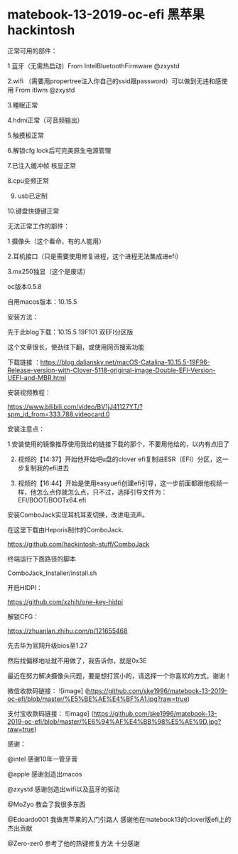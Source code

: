 # matebook-13-2019-oc-efi 黑苹果 hackintosh

正常可用的部件：

1.蓝牙（无需热启动）From IntelBluetoothFirmware @zxystd

2.wifi （需要用propertree注入你自己的ssid跟password）可以做到无违和感使用 From itlwm @zxystd

3.睡眠正常

4.hdmi正常（可音频输出）

5.触摸板正常

6.解锁cfg lock后可完美原生电源管理

7.已注入缓冲帧 核显正常

8.cpu变频正常

9. usb已定制

10.键盘快捷键正常


无法正常工作的部件：

1.摄像头（这个看命，有的人能用）

2.耳机接口（只是需要使用修复进程，这个进程无法集成进efi）

3.mx250独显（这个是废话）


oc版本0.5.8

自用macos版本：10.15.5

安装方法：

先于此blog下载：10.15.5 19F101 双EFI分区版

这个文章很长，使劲往下翻，或使用网页搜索功能

下载链接
：https://blog.daliansky.net/macOS-Catalina-10.15.5-19F96-Release-version-with-Clover-5118-original-image-Double-EFI-Version-UEFI-and-MBR.html

安装视频教程：

https://www.bilibili.com/video/BV1jJ41127YT/?spm_id_from=333.788.videocard.0

安装注意点：

1.安装使用的镜像推荐使用我给的链接下载的那个，不要用他给的，以内有点旧了

2. 视频的【14:37】开始他开始吧u盘的clover efi复制进ESR（EFI）分区，这一步复制我的efi进去

3. 视频的【16:44】开始是使用easyuefi创建efi引导，这一步前面都跟他视频一样，他怎么点你就怎么点，只不过，选择引导文件为：EFI/BOOT/BOOTx64.efi


安装ComboJack实现耳机耳麦切换，改进电流声。

在这里下载由Heporis制作的ComboJack.

https://github.com/hackintosh-stuff/ComboJack


终端运行下面路径的脚本

ComboJack_Installer/install.sh



开启HIDPI：

https://github.com/xzhih/one-key-hidpi


解锁CFG：

https://zhuanlan.zhihu.com/p/121655468

先去华为官网升级bios至1.27

然后找偏移地址就不用做了，我告诉你，就是0x3E




最近在努力解决摄像头问题，要是想打赏小的，请选择一个你喜欢的方式，谢谢！


微信收款码链接：
![image]
(https://github.com/ske1996/matebook-13-2019-oc-efi/blob/master/%E5%BE%AE%E4%BF%A1.jpg?raw=true)

支付宝收款码链接：
![image]
(https://github.com/ske1996/matebook-13-2019-oc-efi/blob/master/%E6%94%AF%E4%BB%98%E5%AE%9D.jpg?raw=true)



感谢：

@intel 感谢10年一管牙膏

@apple 感谢创造出macos

@zxystd 感谢创造出wifi以及蓝牙的驱动

@MoZyo 教会了我很多东西

@Edoardo001 我做黑苹果的入门引路人 感谢他在matebook13的clover版efi上的杰出贡献

@Zero-zer0 参考了他的热键修复方法 十分感谢

